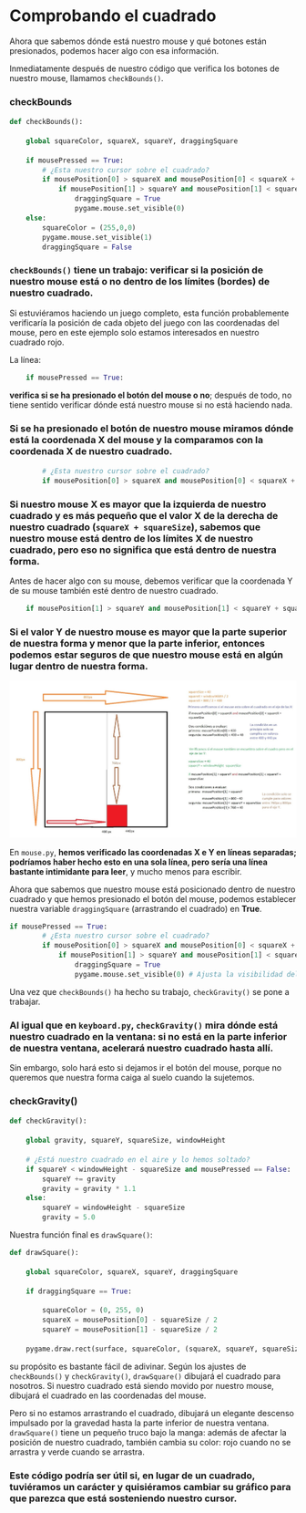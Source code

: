 # Comprobando el cuadrado

Ahora que sabemos dónde está nuestro mouse y qué botones están presionados, podemos hacer algo con esa información. 

Inmediatamente después de nuestro código que verifica los botones de nuestro mouse, llamamos `checkBounds()`. 

### checkBounds
```python
def checkBounds():

    global squareColor, squareX, squareY, draggingSquare

    if mousePressed == True:
        # ¿Esta nuestro cursor sobre el cuadrado?
        if mousePosition[0] > squareX and mousePosition[0] < squareX + squareSize:
            if mousePosition[1] > squareY and mousePosition[1] < squareY + squareSize:
                draggingSquare = True
                pygame.mouse.set_visible(0)
    else:
        squareColor = (255,0,0)
        pygame.mouse.set_visible(1)
        draggingSquare = False
```
### `checkBounds()` tiene un trabajo: verificar si la posición de nuestro mouse está o no dentro de los límites (bordes) de nuestro cuadrado.

Si estuviéramos haciendo un juego completo, esta función probablemente verificaría la posición de cada objeto del juego con las coordenadas del mouse, pero en este ejemplo solo estamos interesados en nuestro cuadrado rojo.

La línea:
```python 
    if mousePressed == True:
```
**verifica si se ha presionado el botón del mouse o no**; después de todo, no tiene sentido verificar dónde está nuestro mouse si no está haciendo nada. 

### Si se ha presionado el botón de nuestro mouse miramos dónde está la coordenada X del mouse y la comparamos con la coordenada X de nuestro cuadrado.
```python 
        # ¿Esta nuestro cursor sobre el cuadrado?
        if mousePosition[0] > squareX and mousePosition[0] < squareX + squareSize:
```
### Si nuestro mouse X es mayor que la izquierda de nuestro cuadrado y es más pequeño que el valor X de la derecha de nuestro cuadrado (`squareX + squareSize`), sabemos que nuestro mouse está dentro de los límites X de nuestro cuadrado, pero eso no significa que está dentro de nuestra forma.

Antes de hacer algo con su mouse, debemos verificar que la coordenada Y de su mouse también esté dentro de nuestro cuadrado.

```python
	if mousePosition[1] > squareY and mousePosition[1] < squareY + squareSize:
```

### Si el valor Y de nuestro mouse es mayor que la parte superior de nuestra forma y menor que la parte inferior, entonces podemos estar seguros de que nuestro mouse está en algún lugar dentro de nuestra forma. 

![](https://github.com/Ezzzzzzzzzzzzzz/Taller_PyG/blob/master/PracticasPyG/Practica3/mousecontrol.jpg)

En `mouse.py`, **hemos verificado las coordenadas X e Y en líneas separadas; podríamos haber hecho esto en una sola línea, pero sería una línea bastante intimidante para leer**, y mucho menos para escribir. 

Ahora que sabemos que nuestro mouse está posicionado dentro de nuestro cuadrado y que hemos presionado el botón del mouse, podemos establecer nuestra variable `draggingSquare` (arrastrando el cuadrado) en **True**.

```python 
if mousePressed == True:
        # ¿Esta nuestro cursor sobre el cuadrado?
        if mousePosition[0] > squareX and mousePosition[0] < squareX + squareSize:
            if mousePosition[1] > squareY and mousePosition[1] < squareY + squareSize:
                draggingSquare = True
                pygame.mouse.set_visible(0) # Ajusta la visibilidad del puntero a 0 (desaparece)
```
Una vez que `checkBounds()` ha hecho su trabajo, `checkGravity()` se pone a trabajar. 

### Al igual que en `keyboard.py`, `checkGravity()` mira dónde está nuestro cuadrado en la ventana: si no está en la parte inferior de nuestra ventana, acelerará nuestro cuadrado hasta allí. 

Sin embargo, solo hará esto si dejamos ir el botón del mouse, porque no queremos que nuestra forma caiga al suelo cuando la sujetemos.

### checkGravity()
```python 
def checkGravity():

    global gravity, squareY, squareSize, windowHeight

    # ¿Está nuestro cuadrado en el aire y lo hemos soltado? 
    if squareY < windowHeight - squareSize and mousePressed == False:
        squareY += gravity
        gravity = gravity * 1.1
    else:
        squareY = windowHeight - squareSize
        gravity = 5.0
```

Nuestra función final es `drawSquare()`:

```python
def drawSquare():

    global squareColor, squareX, squareY, draggingSquare

    if draggingSquare == True:

        squareColor = (0, 255, 0)
        squareX = mousePosition[0] - squareSize / 2
        squareY = mousePosition[1] - squareSize / 2

    pygame.draw.rect(surface, squareColor, (squareX, squareY, squareSize, squareSize))
```

 su propósito es bastante fácil de adivinar. Según los ajustes de `checkBounds()` y `checkGravity()`, `drawSquare()` dibujará el cuadrado para nosotros. Si nuestro cuadrado está siendo movido por nuestro mouse, dibujará el cuadrado en las coordenadas del mouse.

Pero si no estamos arrastrando el cuadrado, dibujará un elegante descenso impulsado por la gravedad hasta la parte inferior de nuestra ventana. `drawSquare()` tiene un pequeño truco bajo la manga: además de afectar la posición de nuestro cuadrado, también cambia su color: rojo cuando no se arrastra y verde cuando se arrastra. 
### Este código podría ser útil si, en lugar de un cuadrado, tuviéramos un carácter y quisiéramos cambiar su gráfico para que parezca que está sosteniendo nuestro cursor.
<!--stackedit_data:
eyJoaXN0b3J5IjpbLTEyNzY0MTkxMjAsLTI2NDAwMDI1Nyw5Nj
U0MDY2NDMsMTY1ODU1MTM4MSwtMTMyNTg3MDM3OCwtMTU3NzE4
OTA0NSwtNDYzMjAzODk5LDU1MDkyOTIzNCwtNzE4NTkwNzAzXX
0=
-->